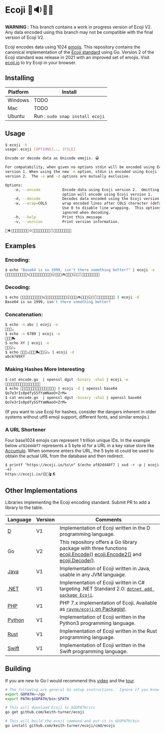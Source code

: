 # Ecoji 🏣🔉🦐🔼

**WARNING :** This branch contains a work in progress version of Ecoji V2. Any data encoded using this branch may not be compatible with the final version of Ecoji V2.

Ecoji encodes data using 1024 [emojis][emoji]. This repository contains the canonical implementation of the [Ecoji standard](docs/encoding.md) using Go. Version 2 of the Ecoji standard was release in 2021 with an improved set of emojis.  Visit [ecoji.io](https://ecoji.io) to try Ecoji in your browser.
## Installing

| Platform | Install |
| -------- | ------- |
| Windows | TODO |
| Mac | TODO |
| Ubuntu | Run : `sudo snap install ecoji` |

## Usage

```bash
$ ecoji -h
usage: ecoji [OPTIONS]... [FILE]

Encode or decode data as Unicode emojis. 😁

For compatability, when given no options stdin will be encoded using Ecoji 
version 1. When using the new -e option, stdin is encoded using Ecoji 
version 2.  The -e and -d options are mutually exclusive.

Options:
    -e, --encode          Encode data using Ecoji version 2.  Omitting this
                          option will encode using Ecoji version 1.
    -d, --decode          Decodes data encoded using the Ecoji version 1 or 2 standard.
    -w, --wrap=COLS       wrap encoded lines after COLS character (default 76).
                          Use 0 to disable line wrapping.  This options is
                          ignored when decoding.
    -h, --help            Print this message
    -v, --version         Print version information.

🏣🔉🦐🔼🍈🥒⛪🧮🍉🔩🫑🤗👵📘🐬🔶💎🧳🔮🩱🍉🚳🏦🧮👢📩🍡🥻


```

## Examples

### Encoding:

```bash
$ echo "Base64 is so 1999, isn't there something better?" | ecoji -e
🧛📩🎦🐇🧋📘🔯🚜💞😽♑🐊🎱🥁🚄🌱💞😭💮✨💢🕥🐭🧿🍉🚲🦑🐶💢🕥🔮🩱🍉📸🐮🌼👦🚟🥴📑
```

### Decoding:

```bash
$ echo 🧛📩🎦🐇🧋📘🔯🚜💞😽♑🐊🎱🥁🚄🌱💞😭💮✨💢🕥🐭🧿🍉🚲🦑🐶💢🕥🔮🩱🍉📸🐮🌼👦🚟🥴📑 | ecoji -d
Base64 is so 1999, isn't there something better?
```

### Concatenation:

```bash
$ echo -n abc | ecoji -e
👖📸🎈☕
$ echo -n 6789 | ecoji -e
🎥🤠📠🛼
$ echo XY | ecoji -e
🐲👡🕟☕
$ echo 👖📸🎈☕🎥🤠📠🛼🐲👡🕟☕ | ecoji -d
abc6789XY
```

### Making Hashes More Interesting

```bash
$ cat encode.go  | openssl dgst -binary -sha1 | ecoji -e
🧜🎺🥧🗽🍻🏺💨🥿🍚📇🌱👞👻🌁🥉🗾
$ echo 🧜🎺🥧🗽🍻🏺💨🥿🍚📇🌱👞👻🌁🥉🗾 | ecoji -d | openssl base64
Qo7e3rIs0pdfySSfYaWNaoO+ZrM=
$ cat encode.go  | openssl dgst -binary -sha1 | openssl base64
Qo7e3rIs0pdfySSfYaWNaoO+ZrM=
```

(If you want to use Ecoji for hashes, consider the dangers inherent in older systems without utf8 emoji support, different fonts, and similar emojis.)

### A URL Shortener

Four base1024 emojis can represent 1 trillion unique IDs.  In the example below `af82dd48f7` represents a 5 byte id for a URL in a key value store like [Accumulo](https://accumulo.apache.org).  When someone enters the URL, the 5 byte id could be used to obtain the actual URL from the database and then redirect.

```
$ printf "https://ecoji.io/%s\n" $(echo af82dd48f7 | xxd -r -p | ecoji -e)
https://ecoji.io/😉🥸🪴🏄
```

## Other Implementations

Libraries implementing the Ecoji encoding standard. Submit PR to add a library to the table.

| Language | Version | Comments |
|----------| ------- | -------- |
| [D](https://github.com/ohdatboi/ecoji-d) | V1 | Implementation of Ecoji written in the D programming language. |
| Go | V2 | This repository offers a Go library package with three functions [ecoji.Encode()](encode.go) [ecoji.Encode2()](encode.go) and [ecoji.Decode()](decode.go). |
| [Java](https://github.com/netvl/ecoji-java) | V1 | Implementation of Ecoji written in Java, usable in any JVM language. |
| [.NET](https://github.com/abock/dotnet-ecoji) | V1 | Implementation of Ecoji written in C# targeting .NET Standard 2.0: [`dotnet add package Ecoji`](https://www.nuget.org/packages/Ecoji). |
| [PHP](https://github.com/Rayne/ecoji-php) | V1 | PHP 7.x implementation of Ecoji. Available as [`rayne/ecoji` on Packagist](https://packagist.org/packages/rayne/ecoji). |
| [Python](https://github.com/mecforlove/ecoji-py) | V1 | Implementation of Ecoji written in the Python3 programming language. |
| [Rust](https://github.com/netvl/ecoji.rs) | V1 | Implementation of Ecoji written in the Rust programming language. |
| [Swift](https://github.com/Robindiddams/ecoji-swift) | V1 | Implementation of Ecoji written in the Swift programming language. |


## Building

If you are new to Go I would recommend this [video] and the [tour].

```bash
# The following are general Go setup instructions.  Ignore if you know Go, I am new to it.
export GOPATH=~/go
export PATH=$GOPATH/bin:$PATH

# This will download Ecoji to $GOPATH/src
go get github.com/keith-turner/ecoji

# This will build the ecoji command and put it in $GOPATH/bin
go install github.com/keith-turner/ecoji/cmd/ecoji
```

[emoji]: https://unicode.org/emoji/
[video]: https://www.youtube.com/watch?v=XCsL89YtqCs
[tour]: https://tour.golang.org/welcome/1
